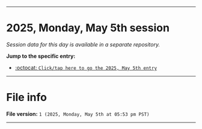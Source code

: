 
***

# 2025, Monday, May 5th session

_Session data for this day is available in a separate repository._

**Jump to the specific entry:**

- [:octocat: `Click/tap here to go the 2025, May 5th entry`](https://github.com/seanpm2001/SeansLifeArchive_Images_TinyTower_Y2025/tree/SeansLifeArchive_Images_TinyTower_Y2025_Main-dev/2025/05_May/05/)

***

# File info

**File version:** `1 (2025, Monday, May 5th at 05:53 pm PST)`

***
